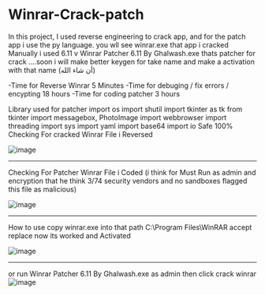 # Winrar-Crack-patch
In this project, I used reverse engineering to crack app, and for the patch app i use the py language.
you wll see winrar.exe that app i cracked Manually i used 6.11 v
Winrar Patcher 6.11 By Ghalwash.exe thats patcher for crack ....soon i will make better keygen for take name and make a activation with that name (أن شاء الله)

-Time for Reverse Winrar 5 Minutes
-Time for debuging / fix errors / encypting  18 hours
-Time for coding patcher 3 hours

Library used for patcher 
import os
import shutil
import tkinter as tk
from tkinter import messagebox, PhotoImage
import webbrowser
import threading
import sys
import yaml
import base64
import io
Safe 100%
Checking For cracked Winrar File i Reversed

![image](https://github.com/mrfa0gh/Winrar-Crack-patch/assets/117339225/3b67cfc6-8b78-4c47-97bb-868be6cd2d84)

-----

Checking For Patcher Winrar File i Coded (i think for Must Run as admin and encryption that he think 3/74 security vendors and no sandboxes flagged this file as malicious)

![image](https://github.com/mrfa0gh/Winrar-Crack-patch/assets/117339225/67997874-dd73-4a66-9f16-d6ee9c156bcd)

-----



How to use
copy winrar.exe  into that path C:\Program Files\WinRAR accept replace now its worked and Activated 


![image](https://github.com/mrfa0gh/Winrar-Crack-patch/assets/117339225/65f24248-b4cc-49e6-87cd-4d27d92d0a7b)


------

or run Winrar Patcher 6.11 By Ghalwash.exe as admin then click crack winrar
![image](https://github.com/mrfa0gh/Winrar-Crack-patch/assets/117339225/2e7601d0-7334-43e4-a6ca-0e529a9f6f16)
